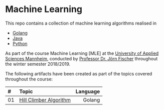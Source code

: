 # Machine Learning
This repo contains a collection of machine learning algorithms realised in
* [Golang](https://golang.org/)
* [Java](https://www.java.com/)
* [Python](https://www.python.org/)

As part of the course Machine Learning [MLE] at the [University of Applied Sciences Mannheim](https://www.hs-mannheim.de/), 
conducted by [Professor Dr. Jörn Fischer](http://services.informatik.hs-mannheim.de/~fischer/) throughout the winter semester 2018/2019.

The following artifacts have been created as part of the topics covered throughout the course:

|#    | Topic  | Language|
|:----|:-------|--------:|
| 01 | [Hill Climber Algorithm](/hill_climber) |Golang|
